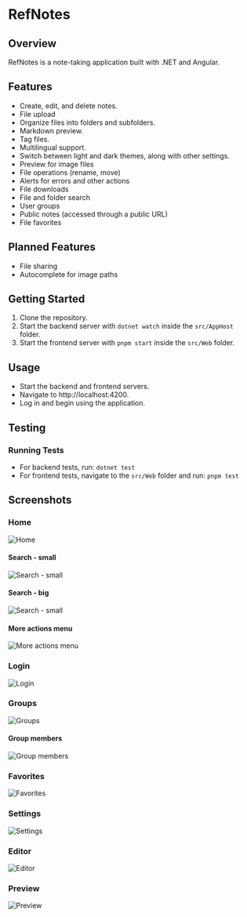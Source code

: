 # RefNotes

## Overview

RefNotes is a note-taking application built with .NET and Angular.

## Features

- Create, edit, and delete notes.
- File upload
- Organize files into folders and subfolders.
- Markdown preview.
- Tag files.
- Multilingual support.
- Switch between light and dark themes, along with other settings.
- Preview for image files
- File operations (rename, move)
- Alerts for errors and other actions
- File downloads
- File and folder search
- User groups
- Public notes (accessed through a public URL)
- File favorites

## Planned Features

- File sharing
- Autocomplete for image paths

## Getting Started

1. Clone the repository.
2. Start the backend server with `dotnet watch` inside the `src/AppHost` folder.
3. Start the frontend server with `pnpm start` inside the `src/Web` folder.

## Usage

- Start the backend and frontend servers.
- Navigate to http://localhost:4200.
- Log in and begin using the application.

## Testing

### Running Tests

- For backend tests, run:
  `dotnet test`
- For frontend tests, navigate to the `src/Web` folder and run:
  `pnpm test`

## Screenshots

### Home

![Home](images/home.png)

#### Search - small
![Search - small](images/search_small.png)

#### Search - big
![Search - small](images/search_big.png)

#### More actions menu
![More actions menu](images/more_actions_menu.png)

### Login

![Login](images/login.png)

### Groups
![Groups](images/groups.png)

#### Group members
![Group members](images/group_members.png)

### Favorites
![Favorites](images/favorites.png)

### Settings

![Settings](images/settings.png)

### Editor

![Editor](images/editor.png)

### Preview
![Preview](images/preview.png)
